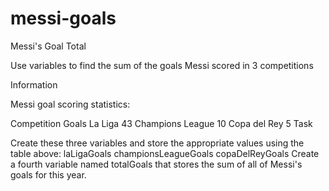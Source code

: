 # messi-goals

Messi's Goal Total

Use variables to find the sum of the goals Messi scored in 3 competitions

Information

Messi goal scoring statistics:

Competition	Goals
La Liga	43
Champions League	10
Copa del Rey	5
Task

Create these three variables and store the appropriate values using the table above:
laLigaGoals
championsLeagueGoals
copaDelReyGoals
Create a fourth variable named totalGoals that stores the sum of all of Messi's goals for this year.
